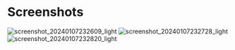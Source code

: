 # Screenshots
![screenshot_20240107232609_light](https://github.com/Shreyassp002/QuizApp/assets/96625037/95fa1a14-7cec-483b-9f4b-5b5b4b03b20c)
![screenshot_20240107232728_light](https://github.com/Shreyassp002/QuizApp/assets/96625037/da1fd0fe-e1fd-40fb-b8ed-ba766b90cf1e)
![screenshot_20240107232820_light](https://github.com/Shreyassp002/QuizApp/assets/96625037/f90a2649-b721-4cf3-b624-90167b9368b8)
